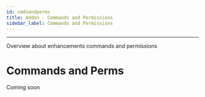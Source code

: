 ```yaml
---
id: cmdsandperms
title: Addon - Commands and Permissions
sidebar_label: Commands and Permissions
---
```

---
Overview about enhancements commands and permissions


# Commands and Perms

Coming soon